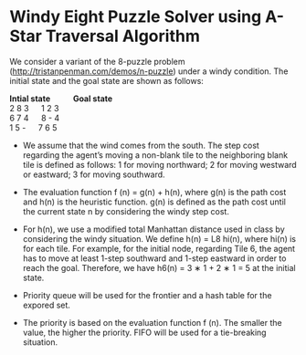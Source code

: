 # Windy Eight Puzzle Solver using A-Star Traversal Algorithm

We consider a variant of the 8-puzzle problem (http://tristanpenman.com/demos/n-puzzle) under a windy condition. The initial state and the goal state are shown as follows: 

**Intial state**	  &emsp;  &emsp;       **Goal state** <br />
   2 8 3     &emsp;            1 2 3 <br />
   6 7 4      &emsp;          8 - 4 <br />
   1 5 -       &emsp;          7 6 5 <br />


- We assume that the wind comes from the south. The step cost regarding the agent’s moving a non-blank tile to the neighboring blank tile is defined as follows: 1 for moving northward; 2 for moving westward or eastward; 3 for moving southward.
- The evaluation function f (n) = g(n) + h(n), where g(n) is the path cost and h(n) is the heuristic function. g(n) is defined as the path cost until the current state n by considering the windy step cost.
- For h(n), we use a modified total Manhattan distance used in class by considering the windy situation. We define h(n) = L8	hi(n), where hi(n) is for each tile. For example, for the initial node, regarding Tile 6, the agent has to move at least 1-step southward and 1-step eastward in order to reach the goal. Therefore, we have h6(n) = 3 ∗ 1 + 2 ∗ 1 = 5 at the initial state.

- Priority queue will be used for the frontier and a hash table for the expored set. 

- The priority is based on the evaluation function f (n). The smaller the value, the higher the priority. FIFO will be used for a tie-breaking situation.
